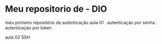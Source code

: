 # Meu repositorio de - DIO
meu primeiro repositório de autenticação
aula 01
. autenticação por senha
. autenticação por token

aula 02
SSH
